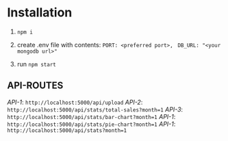 # Installation

1. ``npm i``

2. create .env file with contents:
   `` PORT: <preferred port>, ``
   `` DB_URL: "<your mongodb url>"``

3. run ``npm start``


## API-ROUTES
*API-1*: ```http://localhost:5000/api/upload```
*API-2*: ```http://localhost:5000/api/stats/total-sales?month=1```
*API-3*: ```http://localhost:5000/api/stats/bar-chart?month=1```
*API-1*: ```http://localhost:5000/api/stats/pie-chart?month=1```
*API-1*: ```http://localhost:5000/api/stats?month=1```
